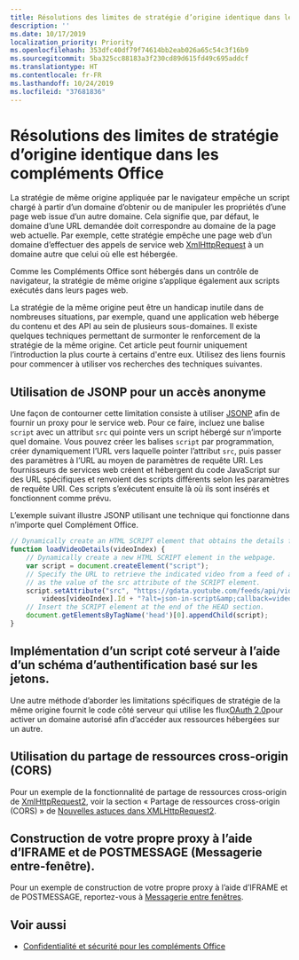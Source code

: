 ```yaml
---
title: Résolutions des limites de stratégie d’origine identique dans les compléments Office
description: ''
ms.date: 10/17/2019
localization_priority: Priority
ms.openlocfilehash: 353dfc40df79f74614bb2eab026a65c54c3f16b9
ms.sourcegitcommit: 5ba325cc88183a3f230cd89d615fd49c695addcf
ms.translationtype: HT
ms.contentlocale: fr-FR
ms.lasthandoff: 10/24/2019
ms.locfileid: "37681836"
---
```

# <a name="addressing-same-origin-policy-limitations-in-office-add-ins"></a>Résolutions des limites de stratégie d’origine identique dans les compléments Office

La stratégie de même origine appliquée par le navigateur empêche un script chargé à partir d’un domaine d’obtenir ou de manipuler les propriétés d’une page web issue d’un autre domaine. Cela signifie que, par défaut, le domaine d’une URL demandée doit correspondre au domaine de la page web actuelle. Par exemple, cette stratégie empêche une page web d’un domaine d’effectuer des appels de service web [XmlHttpRequest](https://www.w3.org/TR/XMLHttpRequest/) à un domaine autre que celui où elle est hébergée.

Comme les Compléments Office sont hébergés dans un contrôle de navigateur, la stratégie de même origine s’applique également aux scripts exécutés dans leurs pages web.

La stratégie de la même origine peut être un handicap inutile dans de nombreuses situations, par exemple, quand une application web héberge du contenu et des API au sein de plusieurs sous-domaines. Il existe quelques techniques permettant de surmonter le renforcement de la stratégie de la même origine. Cet article peut fournir uniquement l’introduction la plus courte à certains d'entre eux. Utilisez des liens fournis pour commencer à utiliser vos recherches des techniques suivantes.

## <a name="use-jsonp-for-anonymous-access"></a>Utilisation de JSONP pour un accès anonyme

Une façon de contourner cette limitation consiste à utiliser [JSONP](https://www.w3schools.com/js/js_json_jsonp.asp) afin de fournir un proxy pour le service web. Pour ce faire, incluez une balise `script` avec un attribut `src` qui pointe vers un script hébergé sur n’importe quel domaine. Vous pouvez créer les balises `script` par programmation, créer dynamiquement l’URL vers laquelle pointer l’attribut `src`, puis passer des paramètres à l’URL au moyen de paramètres de requête URI. Les fournisseurs de services web créent et hébergent du code JavaScript sur des URL spécifiques et renvoient des scripts différents selon les paramètres de requête URI. Ces scripts s’exécutent ensuite là où ils sont insérés et fonctionnent comme prévu.

L’exemple suivant illustre JSONP utilisant une technique qui fonctionne dans n’importe quel Complément Office.

```js
// Dynamically create an HTML SCRIPT element that obtains the details for the specified video.
function loadVideoDetails(videoIndex) {
    // Dynamically create a new HTML SCRIPT element in the webpage.
    var script = document.createElement("script");
    // Specify the URL to retrieve the indicated video from a feed of a current list of videos,
    // as the value of the src attribute of the SCRIPT element. 
    script.setAttribute("src", "https://gdata.youtube.com/feeds/api/videos/" + 
        videos[videoIndex].Id + "?alt=json-in-script&amp;callback=videoDetailsLoaded");
    // Insert the SCRIPT element at the end of the HEAD section.
    document.getElementsByTagName('head')[0].appendChild(script);
}

```


## <a name="implement-server-side-code-using-a-token-based-authorization-scheme"></a>Implémentation d’un script coté serveur à l’aide d’un schéma d’authentification basé sur les jetons.

Une autre méthode d’aborder les limitations spécifiques de stratégie de la même origine fournit le code côté serveur qui utilise les flux[OAuth 2.0](https://oauth.net/2/)pour activer un domaine autorisé afin d’accéder aux ressources hébergées sur un autre. 


## <a name="use-cross-origin-resource-sharing-cors"></a>Utilisation du partage de ressources cross-origin (CORS)


Pour un exemple de la fonctionnalité de partage de ressources cross-origin de [XmlHttpRequest2](https://dvcs.w3.org/hg/xhr/raw-file/tip/Overview.html), voir la section « Partage de ressources cross-origin (CORS) » de [Nouvelles astuces dans XMLHttpRequest2](https://www.html5rocks.com/en/tutorials/file/xhr2/).


## <a name="build-your-own-proxy-using-iframe-and-post-message-cross-window-messaging"></a>Construction de votre propre proxy à l’aide d’IFRAME et de POSTMESSAGE (Messagerie entre-fenêtre).


Pour un exemple de construction de votre propre proxy à l’aide d’IFRAME et de POSTMESSAGE, reportez-vous à [Messagerie entre fenêtres](http://ejohn.org/blog/cross-window-messaging/).


## <a name="see-also"></a>Voir aussi

- [Confidentialité et sécurité pour les compléments Office](../concepts/privacy-and-security.md)
    
